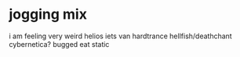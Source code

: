 # jogging mix

i am feeling very weird
helios
iets van hardtrance
hellfish/deathchant
cybernetica?
bugged
eat static
